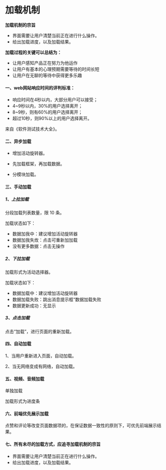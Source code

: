 # 加载机制

**加载机制的宗旨**

* 界面需要让用户清楚当前正在进行什么操作。
* 给出加载进度，以及加载结果。

**加载过程的关键可以总结为：**

* 让用户感知产品正在努力为他运作
* 让用户有基本的心理预期需要等待的时间长短
* 让用户在无聊的等待中获得更多乐趣

#### 一、**web网站响应时间的评判标准：**

* 响应时间在4秒以内，大部分用户可以接受；
* 4~9秒以内，30%的用户选择离开；
* 8~9秒，则有60%的用户选择离开；
* 超过10秒，则90%以上的用户选择离开。

来自《软件测试技术大全》。

#### 二、异步加载

* 增加活动旋转器。

* 先加载框架，再加载数据。

* 分模块加载。

#### 三、手动加载

##### 1、上拉加载

分段加载列表数量，限 10 条。

加载状态如下：

* 数据加我中：建议增加活动旋转器
* 数据加我失炇：点击可重新加加载
* 没有更多数据：点击无操作

##### 2、下拉加载

加载形式为活动选择器。

加载状态如下：

* 数据加载中：建议增加活动旋转器
* 数据加载失败：跳出消息提示框“数据加载失败
* 数据更新成功：无显示

##### 3、点击加载

点击“加载”，进行页面的重新加载。

#### 四、自动加载

1、当用户重新进入页面，自动加载。

2、当无网络变成有网络，自动加载。

#### 五、视频、音频加载

单独加载

加载形式为进度条

#### 六、前端优先展示加载

点赞和评论等改变页面数据项的，在保证数据一致性的原则下，可优先前端展示结果。

#### 七、所有未尽的加载方式，应追寻加载机制的宗旨

* 界面需要让用户清楚当前正在进行什么操作。
* 给出加载进度，以及加载结果。



